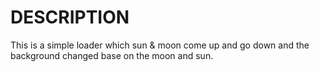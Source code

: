 # DESCRIPTION
This is a simple loader which sun & moon come up and go down and the background changed base on the moon and sun.
